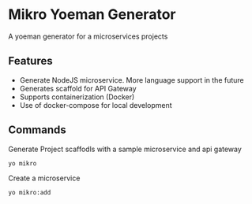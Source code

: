 # Mikro Yoeman Generator

A yoeman generator for a microservices projects

## Features

- Generate NodeJS microservice. More language support in the future
- Generates scaffold for API Gateway
- Supports containerization (Docker)
- Use of docker-compose for local development

## Commands

Generate Project scaffodls with a sample microservice and api gateway

`yo mikro`

Create a microservice

`yo mikro:add`

